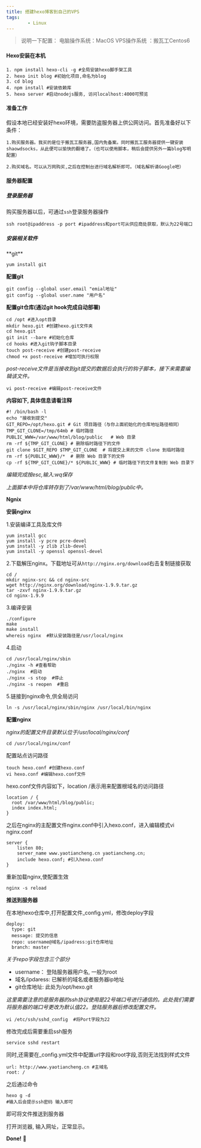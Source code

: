 ```yaml
---
title: 搭建hexo博客到自己的VPS
tags:
        - Linux
---
```


> 说明一下配置：
> 电脑操作系统：MacOS
> VPS操作系统 ：搬瓦工Centos6

<h4>Hexo安装在本机</h4>

    1. npm install hexo-cli -g #全局安装hexo脚手架工具
    2. hexo init blog #初始化项目,命名为blog
    3. cd blog
    4. npm install #安装依赖库
    5. hexo server #启动nodejs服务, 访问localhost:4000可预览


<h4>准备工作</h4>

假设本地已经安装好hexo环境，需要防盗服务器上供公网访问。首先准备好以下条件：

    1.购买服务器。我买的是位于搬瓦工服务器,国内免备案。同时搬瓦工服务器提供一键安装shaowdsocks，从此便可以愉快的翻墙了。（也可以使用脚本，稍后会提供另外一篇blog写明配置）
    
    2.购买域名。可以从万网购买,之后在控制台进行域名解析即可。（域名解析请Google吧）

<h4>服务器配置</h4>
<h5>登录服务器</h5>

购买服务器以后，可通过`ssh`登录服务器操作

    ssh root@ipaddress -p port #ipaddress和port可从供应商处获取，默认为22号端口

<h5>安装相关软件</h5>
**git**

    yum install git

**配置git**
    
    git config --global user.email "emial地址"
    git config --global user.name "用户名"

**配置git仓库(通过git hook完成自动部署)**

    cd /opt #进入opt目录
    mkdir hexo.git #创建hexo.git文件夹
    cd hexo.git
    git init --bare #初始化仓库
    cd hooks #进入git钩子脚本目录
    touch post-receive #创建post-receive
    chmod +x post-receive #增加可执行权限

*post-receive文件是当接收到git提交的数据后会执行的钩子脚本，接下来需要编辑该文件。*

    vi post-receive #编辑post-receive文件

**内容如下, 具体信息请看注释**

    #! /bin/bash -l
    echo "接收到提交"
    GIT_REPO=/opt/hexo.git # Git 项目路径（与你上面初始化的仓库地址路径相同）
    TMP_GIT_CLONE=/tmp/64mb # 临时路径
    PUBLIC_WWW=/var/www/html/blog/public   # Web 目录
    rm -rf ${TMP_GIT_CLONE} # 删除临时路径下的文件
    git clone $GIT_REPO $TMP_GIT_CLONE  # 将提交上来的文件 clone 到临时路径
    rm -rf ${PUBLIC_WWW}/*  # 删除 Web 目录下的文件
    cp -rf ${TMP_GIT_CLONE}/* ${PUBLIC_WWW} # 临时路径下的文件复制到 Web 目录下

*编辑完成按esc,输入:wq保存*

*上面脚本中将仓库转存到了/var/www/html/blog/public中。*


**Ngnix**

**安装nginx**

1.安装编译工具及库文件
    
    yum install gcc
    yum install -y pcre pcre-devel
    yum install -y zlib zlib-devel
    yum install -y openssl openssl-devel

2.下载解压nginx。下载地址可从`http://nginx.org/download`右击复制链接获取

    cd /
    mkdir nginx-src && cd nginx-src
    wget http://nginx.org/download/nginx-1.9.9.tar.gz
    tar -zxvf nginx-1.9.9.tar.gz
    cd nginx-1.9.9

3.编译安装

    ./configure
    make
    make install
    whereis nginx  #默认安装路径是/usr/local/nginx

4.启动

    cd /usr/local/nginx/sbin
    ./nginx -h #查看帮助
    ./nginx  #启动
    ./nginx -s stop  #停止
    ./nginx -s reopen  #重启

5.链接到nginx命令,供全局访问

    ln -s /usr/local/nginx/sbin/nginx /usr/local/bin/nginx
    
**配置nginx**

*nginx的配置文件目录默认位于/usr/local/nginx/conf*

    cd /usr/local/nginx/conf
配置站点访问路径

    touch hexo.conf #创建hexo.conf
    vi hexo.conf #编辑hexo.conf文件

hexo.conf文件内容如下，location /表示用来配置根域名的访问路径

    location / {
      root /var/www/html/blog/public;
      index index.html;
    }

之后在nginx的主配置文件nginx.conf中引入hexo.conf，进入编辑模式vi nginx.conf

    server {
    	listen 80;
    	server_name www.yaotiancheng.cn yaotiancheng.cn;
    	include hexo.conf; #引入hexo.conf
    }

重新加载nginx,使配置生效
    
    nginx -s reload



**推送到服务器**

在本地hexo仓库中,打开配置文件_config.yml，修改deploy字段
    
    deploy:
      type: git
      message: 提交的信息
      repo: username@域名/ipadress:git仓库地址
      branch: master
*关于repo字段包含三个部分*

* username： 登陆服务器用户名, 一般为root
* 域名/ipdaress: 已解析的域名或者服务器ip地址
* git仓库地址: 此处为/opt/hexo.git

*这里需要注意的是服务器的ssh协议使用是22号端口号进行通信的。此处我们需要将服务器的端口号更改为默认值22。登陆服务器后修改配置文件。*

    vi /etc/ssh/sshd_config  #将Port字段为22
修改完成后需要重启ssh服务
    
    service sshd restart

同时,还需要在_config.yml文件中配置url字段和root字段,否则无法找到样式文件

    url: http://www.yaotiancheng.cn #主域名
    root: /
之后通过命令

    hexo g -d  
    #输入后会提示ssh密码 输入即可

即可将文件推送到服务器

打开浏览器, 输入网址，正常显示。

**Done!**
🙂

